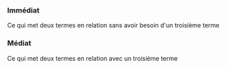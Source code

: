 ### Immédiat
Ce qui met deux termes en relation sans avoir besoin d'un troisième terme

### Médiat
Ce qui met deux termes en relation avec un troisième terme